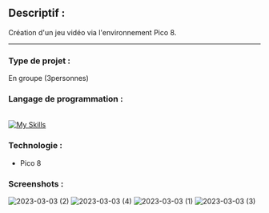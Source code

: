 ## Descriptif :

Création d'un jeu vidéo via l'environnement Pico 8. 

---

### Type de projet :

En groupe (3personnes)

### Langage de programmation :

<br/> [![My Skills](https://skillicons.dev/icons?i=lua)](https://skillicons.dev)

### Technologie :

- Pico 8

### Screenshots :
![2023-03-03 (2)](https://user-images.githubusercontent.com/114992735/222766417-bf2098e4-d1ed-4a8a-bdf5-33fbdea2b21d.png)
![2023-03-03 (4)](https://user-images.githubusercontent.com/114992735/222766475-f4d9d3f5-04f7-45b2-80e2-abaab135f726.png)
![2023-03-03 (1)](https://user-images.githubusercontent.com/114992735/222766490-2348d28d-f7e3-44c9-a4f6-54a5de3d26f1.png)
![2023-03-03 (3)](https://user-images.githubusercontent.com/114992735/222766556-9fc4b720-b59c-4ab1-b5d5-3a2b62b64b63.png)

